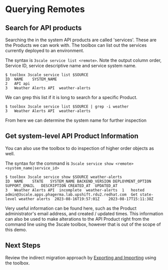 # Querying Remotes

## Search for API products

Searching the in the system API products are called 'services'. These are the Products we can work with. The toolbox can list out the services currently deployed to an environment.

The syntax is `3scale service list <remote>`. Note the output column order, Service ID, service descriptive name and service system name.

~~~
$ toolbox 3scale service list $SOURCE
ID	NAME	SYSTEM_NAME
2	API	api
3	Weather Alerts API	weather-alerts
~~~

We can grep this list if it is long to search for a specific Product.

~~~
$ toolbox 3scale service list $SOURCE | grep -i weather
3	Weather Alerts API	weather-alerts
~~~

From here we can determine the system name for further inspection

## Get system-level API Product Information

You can also use the toolbox to do inspection of higher order objects as well.

The syntax for the command is `3scale service show <remote> <system_name|service_id>`

~~~
$ toolbox 3scale service show $SOURCE weather-alerts
ID	NAME	STATE	SYSTEM_NAME	BACKEND_VERSION	DEPLOYMENT_OPTION	SUPPORT_EMAIL	DESCRIPTION	CREATED_AT	UPDATED_AT
3	Weather Alerts API	incomplete	weather-alerts	1	hosted	admin@3scale.apps.phagerma.lab.upshift.rdu2.redhat.com	Get state-level weather alerts	2023-08-16T19:57:01Z	2023-08-17T15:11:38Z
~~~

Very useful information can be found here, such as the Product administrator's email address, and created / updated times. This information can also be used to make alterations to the API Product right from the command line using the 3scale toolbox, however that is out of the scope of this demo.

## Next Steps

Review the indirect migration approach by [Exporting and Importing](export-import.md) using the toolbox.
